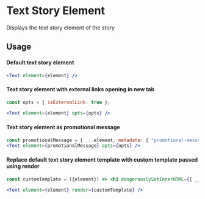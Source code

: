 # Text Story Element

Displays the text story element of the story

## Usage

#### Default text story element
```jsx
<Text element={element} />
```

#### Text story element with external links opening in new tab
```jsx
const opts = { isExternalLink: true };

<Text element={element} opts={opts} />
```

#### Text story element as promotional message
```jsx
const promotionalMessage = { ...element, metadata: { "promotional-message": true } };
<Text element={promotionalMessage} opts={opts} />
```

#### Replace default text story element template with custom template passed using render
```jsx
const customTemplate = ({element}) => <h3 dangerouslySetInnerHTML={{ __html: element.text }}/>;

<Text element={element} render={customTemplate} />
```

<!-- PROPS -->
